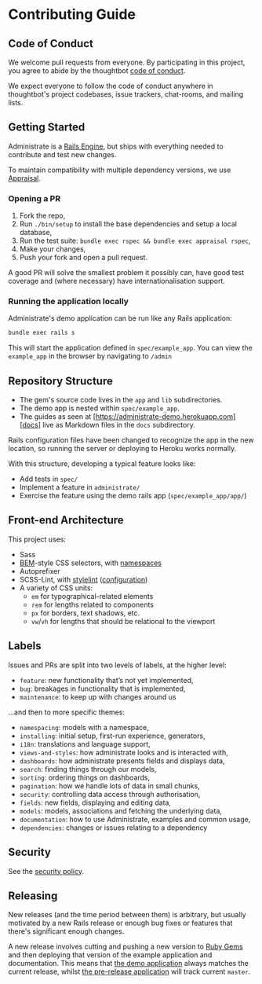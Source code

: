 # Contributing Guide

## Code of Conduct

We welcome pull requests from everyone. By participating in this project, you
agree to abide by the thoughtbot [code of conduct].

We expect everyone to follow the code of conduct anywhere in thoughtbot's
project codebases, issue trackers, chat-rooms, and mailing lists.

[code of conduct]: https://thoughtbot.com/open-source-code-of-conduct

## Getting Started

Administrate is a [Rails Engine][], but ships with everything needed to
contribute and test new changes.

To maintain compatibility with multiple dependency versions, we use
[Appraisal][].

[Rails Engine]: https://guides.rubyonrails.org/engines.html
[Appraisal]: https://github.com/thoughtbot/appraisal

### Opening a PR

1. Fork the repo,
2. Run `./bin/setup` to install the base dependencies and setup a local
   database,
3. Run the test suite: `bundle exec rspec && bundle exec appraisal rspec`,
4. Make your changes,
5. Push your fork and open a pull request.

A good PR will solve the smallest problem it possibly can, have good test
coverage and (where necessary) have internationalisation support.

### Running the application locally

Administrate's demo application can be run like any Rails application:

```sh
bundle exec rails s
```

This will start the application defined in `spec/example_app`.
You can view the `example_app` in the browser by navigating to `/admin`

## Repository Structure

* The gem's source code lives in the `app` and `lib` subdirectories.
* The demo app is nested within `spec/example_app`.
* The guides as seen at [https://administrate-demo.herokuapp.com][docs] live
  as Markdown files in the `docs` subdirectory.

Rails configuration files have been changed
to recognize the app in the new location,
so running the server or deploying to Heroku works normally.

With this structure, developing a typical feature looks like:

* Add tests in `spec/`
* Implement a feature in `administrate/`
* Exercise the feature using the demo rails app (`spec/example_app/app/`)

[docs]: https://administrate-demo.herokuapp.com

## Front-end Architecture

This project uses:

* Sass
* [BEM]-style CSS selectors, with [namespaces]
* Autoprefixer
* SCSS-Lint, with [stylelint] ([configuration](stylelint-config))
* A variety of CSS units:
  - `em` for typographical-related elements
  - `rem` for lengths related to components
  - `px` for borders, text shadows, etc.
  - `vw`/`vh` for lengths that should be relational to the viewport

[BEM]: http://csswizardry.com/2013/01/mindbemding-getting-your-head-round-bem-syntax/
[namespaces]: http://csswizardry.com/2015/03/more-transparent-ui-code-with-namespaces/
[stylelint]: https://stylelint.io
[stylelint-config]: https://github.com/thoughtbot/stylelint-config

## Labels

Issues and PRs are split into two levels of labels, at the higher level:

* `feature`: new functionality that’s not yet implemented,
* `bug`: breakages in functionality that is implemented,
* `maintenance`: to keep up with changes around us

…and then to more specific themes:

* `namespacing`: models with a namespace,
* `installing`: initial setup, first-run experience, generators,
* `i18n`: translations and language support,
* `views-and-styles`: how administrate looks and is interacted with,
* `dashboards`: how administrate presents fields and displays data,
* `search`: finding things through our models,
* `sorting`: ordering things on dashboards,
* `pagination`: how we handle lots of data in small chunks,
* `security`: controlling data access through authorisation,
* `fields`: new fields, displaying and editing data,
* `models`: models, associations and fetching the underlying data,
* `documentation`: how to use Administrate, examples and common usage,
* `dependencies`: changes or issues relating to a dependency

## Security

See the [security policy](./SECURITY.md).

## Releasing

New releases (and the time period between them) is arbitrary, but usually
motivated by a new Rails release or enough bug fixes or features that
there's significant enough changes.

A new release involves cutting and pushing a new version to [Ruby Gems][] and
then deploying that version of the example application and documentation. This
means that [the demo application][demo] always matches the current release,
whilst [the pre-release application][pre-release] will track current `master`.

[Ruby Gems]: https://rubygems.org/gems/administrate
[demo]: https://administrate-demo.herokuapp.com/
[pre-release]: https://administrate-demo-prerelease.herokuapp.com/

